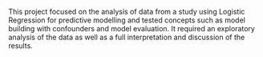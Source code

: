 This project focused on the analysis of data from a study using Logistic Regression for predictive modelling and tested concepts such as model building with confounders and model evaluation. It required an exploratory analysis of the data as well as a full interpretation and discussion of the results.
